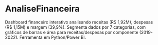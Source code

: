 # AnaliseFinanceira
Dashboard financeiro interativo analisando receitas (R$ 1,92M), despesas (R$ 1,15M) e margem (39,9%). Segmenta dados por 7 categorias, com gráficos de barras e área para receitas/despesas por componente (2019-2022). Ferramenta em Python/Power BI.
